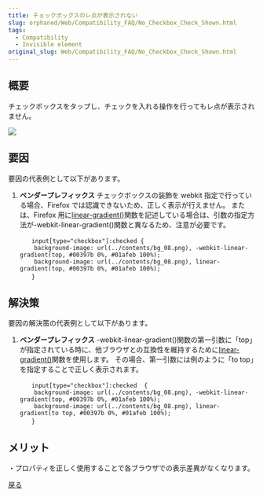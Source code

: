 ```yaml
---
title: チェックボックスのレ点が表示されない
slug: orphaned/Web/Compatibility_FAQ/No_Checkbox_Check_Shown.html
tags:
  - Compatibility
  - Invisible element
original_slug: Web/Compatibility_FAQ/No_Checkbox_Check_Shown.html
---
```

## 概要

チェックボックスをタップし、チェックを入れる操作を行ってもレ点が表示されません。

![](https://mdn.mozillademos.org/files/9985/0303.jpg)

## 要因

要因の代表例として以下があります。

1.  **ベンダープレフィックス**
    チェックボックスの装飾を webkit 指定で行っている場合、Firefox では認識できないため、正しく表示が行えません。
    または、Firefox 用に[linear-gradient()](/ja/docs/Web/CSS/linear-gradient)関数を記述している場合は、引数の指定方法が-webkit-linear-gradient()関数と異なるため、注意が必要です。

    ```
    　　input[type="checkbox"]:checked {
    	background-image: url(../contents/bg_08.png), -webkit-linear-gradient(top, #00397b 0%, #01afeb 100%);
    	background-image: url(../contents/bg_08.png), linear-gradient(top, #00397b 0%, #01afeb 100%);
    　　}
    ```

## 解決策

要因の解決策の代表例として以下があります。

1.  **ベンダープレフィックス**
    \-webkit-linear-gradient()関数の第一引数に「top」が指定されている時に、他ブラウザとの互換性を維持するために[linear-gradient()](/ja/docs/Web/CSS/linear-gradient)関数を使用します。
    その場合、第一引数には例のように「to top」を指定することで正しく表示されます。

    ```
    　　input[type="checkbox"]:checked  {
    	background-image: url(../contents/bg_08.png), -webkit-linear-gradient(top, #00397b 0%, #01afeb 100%);
    	background-image: url(../contents/bg_08.png), linear-gradient(to top, #00397b 0%, #01afeb 100%);
    　　}
    ```

## メリット

・プロパティを正しく使用することで各ブラウザでの表示差異がなくなります。

[戻る](/ja/docs/Web/Compatibility_FAQ)
